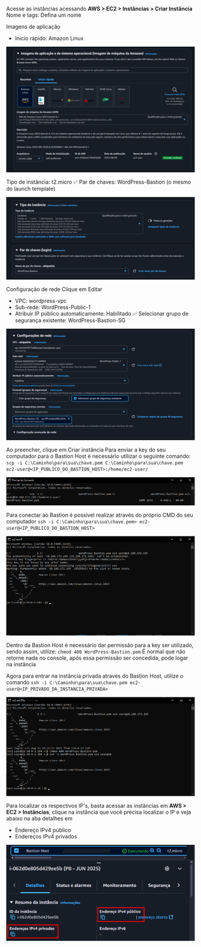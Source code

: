 Acesse as instâncias acessando **AWS > EC2 > Instâncias > Criar Instância**
Nome e tags: Defina um nome

Imagens de aplicação
- Inicio rápido: Amazon Linux

![Baastion](Imagens/8_Bastion.png)

Tipo de instância: t2.micro ✅
Par de chaves: WordPress-Bastion (o mesmo do launch template)


![Bastion](Imagens/8_1Bastion.png)

Configuração de rede
Clique em Editar
- VPC: wordpress-vpc
- Sub-rede: WordPress-Public-1
- Atribuir IP público automaticamente: Habilitado ✅
Selecionar grupo de segurança existente: WordPress-Bastion-SG

![BastionRede](Imagens/8_2BastiR.png)

Ao preencher, clique em Criar instância
Para enviar a key do seu computador para o Bastion Host é necessário utilizar o seguinte comando:
`scp -i C:\Caminho\para\sua\chave.pem C:\Caminho\para\sua\chave.pem ec2-user@<IP_PUBLICO_DO_BASTION_HOST>:/home/ec2-user/`

![CMD_KEY](Imagens/8_cmd_key.png)

Para conectar ao Bastion é possível realizar através do próprio CMD do seu computador
`ssh -i C:\Caminho\para\sua\chave.pem> ec2-user@<IP_PUBLICO_DO_BASTION_HOST>`

![CMD](Imagens/8_CMD.png)

Dentro da Bastion Host é necessário dar permissão para a key ser utilizado, sendo assim, utilize: 
`chmod 400 WordPress-Bastion.pem`
É normal que não retorne nada no console, após essa permissão ser concedida, pode logar na instância

Agora para entrar na instância privada através do Bastion Host, utilize o comando
`ssh -i C:\Caminho\para\sua\chave.pem ec2-user@<IP_PRIVADO_DA_INSTANCIA_PRIVADA>`


![LogadoPriv](Imagens/8_LogadoPriv.png)

Para localizar os respectivos IP's, basta acessar as instâncias em **AWS > EC2 > Instâncias**, clique na instância que você precisa localizar o IP e veja abaixo na aba detalhes em
- Endereço IPv4 público
- Endereços IPv4 privados

![IPS](Imagens/IPS.png)